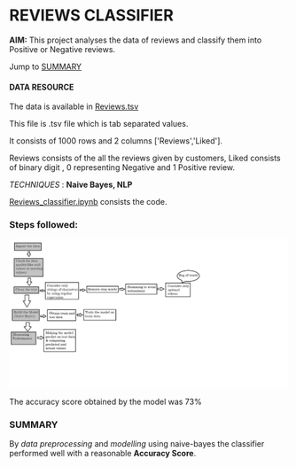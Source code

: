 <h1>REVIEWS CLASSIFIER</h1>

**AIM:** This project analyses the data of reviews and classify them into Positive or Negative reviews.



Jump to [SUMMARY](#summary)



#### DATA RESOURCE

The data is available in [Reviews.tsv](https://github.com/Anusha-raju/Reviews_classifier/blob/main/Reviews.tsv)

This file is .tsv file which is tab separated values. 

It consists of  1000 rows and 2 columns ['Reviews','Liked'].

Reviews consists of the all the reviews given by customers, Liked  consists of binary digit , 0 representing Negative and 1 Positive review.



*TECHNIQUES* : **Naive Bayes, NLP**



[Reviews_classifier.ipynb](https://github.com/Anusha-raju/Reviews_classifier/blob/main/Reviews_classifier.ipynb) consists the code.





### **Steps followed**:

![steps](https://github.com/Anusha-raju/Reviews_classifier/blob/main/steps.jpg)





The accuracy score obtained by the model was 73%





### SUMMARY

By *data preprocessing* and *modelling* using naive-bayes the classifier performed well with a reasonable **Accuracy Score**.





